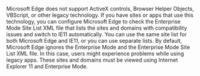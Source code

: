 Microsoft Edge does not support ActiveX controls, Browser Helper Objects, VBScript, or other legacy technology.  If you have sites or apps that use this technology, you can configure Microsoft Edge to check the Enterprise Mode Site List XML file that lists the sites and domains with compatibility issues and switch to IE11 automatically. You can use the same site list for both Microsoft Edge and IE11, or you can use separate lists. By default, Microsoft Edge ignores the Enterprise Mode and the Enterprise Mode Site List XML file. In this case, users might experience problems while using legacy apps. These sites and domains must be viewed using Internet Explorer 11 and Enterprise Mode. 